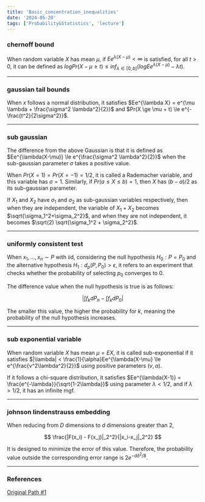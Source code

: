 ```yaml
---
title: 'Basic_concentration_inequalities'
date: '2024-05-20'
tags: ['Probability&Statistics', 'lecture']
---
```


### chernoff bound

When random variable $X$ has mean $\mu$, if $Ee^{\lambda(X-\mu)} < \infty$ is satisfied, for all $t > 0$, it can be defined as $log Pr(X-\mu \ge t) \le inf_{\lambda \in [0, b]} (log Ee^{\lambda(X-\mu)} - \lambda t)$.

---

### gaussian tail bounds

When $x$ follows a normal distribution, it satisfies $Ee^{\lambda X} = e^{\mu \lambda + \frac{\sigma^2 \lambda^2}{2}}$ and $Pr(X \ge \mu + t) \le e^{-\frac{t^2}{2\sigma^2}}$.

---

### sub gaussian

The difference from the above Gaussian is that it is defined as $Ee^{\lambda(X-\mu)} \le e^{\frac{\sigma^2 \lambda^2}{2}}$ when the sub-gaussian parameter $\sigma$ takes a positive value.

When $Pr(X=1) = Pr(X=-1) = 1/2$, it is called a Rademacher variable, and this variable has $\sigma=1$. Similarly, if $Pr(a \le X \le b) = 1$, then $X$ has $(b-a)/2$ as its sub-gaussian parameter.

If $X_1$ and $X_2$ have $\sigma_1$ and $\sigma_2$ as sub-gaussian variables respectively, then when they are independent, the variable of $X_1 + X_2$ becomes $\sqrt{\sigma_1^2+\sigma_2^2}$, and when they are not independent, it becomes $\sqrt(2) \sqrt{\sigma_1^2 + \sigma_2^2}$.

---

### uniformly consistent test

When $x_1, ..., x_n \sim P$ with iid, considering the null hypothesis $H_0 : P = P_0$ and the alternative hypothesis $H_1 : d_p(P, P_0) > \epsilon$, it refers to an experiment that checks whether the probability of selecting $p_0$ converges to 0.

The difference value when the null hypothesis is true is as follows:

$$
|\int f_k dP_n - \int f_k dP_0|
$$

The smaller this value, the higher the probability for $k$, meaning the probability of the null hypothesis increases.

---

### sub exponential variable

When random variable $X$ has mean $\mu=EX$, it is called sub-exponential if it satisfies $|\lambda| < \frac{1}{\alpha}Ee^{\lambda(X-\mu} \le e^{\frac{v^2\lambda^2}{2}}$ using positive parameters $(v, \alpha)$.

If it follows a chi-square distribution, it satisfies $Ee^{\lambda(X-1)} = \frac{e^{-\lambda}}{\sqrt{1-2\lambda}}$ using parameter $\lambda < 1/2$, and if $\lambda > 1/2$, it has an infinite mgf.

---

### johnson lindenstrauss embedding

When reducing from $D$ dimensions to $d$ dimensions greater than 2,

$$
\frac{|F(x_i) - F(x_j)|_2^2}{|x_i-x_j|_2^2}
$$

It is designed to minimize the error of this value. Therefore, the probability value outside the corresponding error range is $2e^{-d\delta^2/8}$.

---

### References

[Original Path #1](https://www.dropbox.com/scl/fi/49qolod5jxcaadoxk8ule/Chap6-concentrationIneq.pdf?rlkey=6n0ppjr6t8r0fqrkjyxn2ydwc&dl=0)



